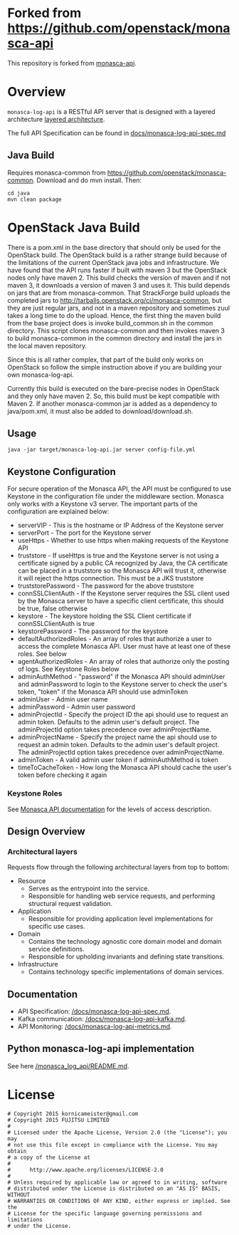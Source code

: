 # Forked from https://github.com/openstack/monasca-api
This repository is forked from [monasca-api](https://github.com/openstack/monasca-api).

# Overview

`monasca-log-api` is a RESTful API server that is designed with a layered architecture [layered architecture](http://en.wikipedia.org/wiki/Multilayered_architecture).

The full API Specification can be found in [docs/monasca-log-api-spec.md](docs/monasca-log-api-spec.md)

## Java Build

Requires monasca-common from https://github.com/openstack/monasca-common. Download and do mvn install. Then:

```
cd java
mvn clean package
```

# OpenStack Java Build

There is a pom.xml in the base directory that should only be used for the OpenStack build. The OpenStack build is a rather strange build because of the limitations of the current OpenStack java jobs and infrastructure. We have found that the API runs faster if built with maven 3 but the OpenStack nodes only have maven 2. This build checks the version of maven and if not maven 3, it downloads a version of maven 3 and uses it. This build depends on jars that are from monasca-common. That StrackForge build uploads the completed jars to http://tarballs.openstack.org/ci/monasca-common, but they are just regular jars, and not in a maven repository and sometimes zuul takes a long time to do the upload. Hence, the first thing the maven build from the base project does is invoke build_common.sh in the common directory. This script clones monasca-common and then invokes maven 3 to build monasca-common in the common directory and install the jars in the local maven repository.

Since this is all rather complex, that part of the build only works on OpenStack so follow the simple instruction above if you are building your own monasca-log-api.

Currently this build is executed on the bare-precise nodes in OpenStack and they only have maven 2. So, this build must be kept compatible with Maven 2. If another monasca-common jar is added as a dependency to java/pom.xml, it must also be added to download/download.sh.

## Usage

```
java -jar target/monasca-log-api.jar server config-file.yml
```

## Keystone Configuration

For secure operation of the Monasca API, the API must be configured to use Keystone in the configuration file under the middleware section. Monasca only works with a Keystone v3 server. The important parts of the configuration are explained below:

* serverVIP - This is the hostname or IP Address of the Keystone server
* serverPort - The port for the Keystone server
* useHttps - Whether to use https when making requests of the Keystone API
* truststore - If useHttps is true and the Keystone server is not using a certificate signed by a public CA recognized by Java, the CA certificate can be placed in a truststore so the Monasca API will trust it, otherwise it will reject the https connection. This must be a JKS truststore
* truststorePassword - The password for the above truststore
* connSSLClientAuth - If the Keystone server requires the SSL client used by the Monasca server to have a specific client certificate, this should be true, false otherwise
* keystore - The keystore holding the SSL Client certificate if connSSLClientAuth is true
* keystorePassword - The password for the keystore
* defaultAuthorizedRoles - An array of roles that authorize a user to access the complete Monasca API. User must have at least one of these roles. See below
* agentAuthorizedRoles - An array of roles that authorize only the posting of logs. See Keystone Roles below
* adminAuthMethod - "password" if the Monasca API should adminUser and adminPassword to login to the Keystone server to check the user's token, "token" if the Monasca API should use adminToken
* adminUser - Admin user name
* adminPassword - Admin user password
* adminProjectId - Specify the project ID the api should use to request an admin token. Defaults to the admin user's default project. The adminProjectId option takes precedence over adminProjectName.
* adminProjectName - Specify the project name the api should use to request an admin token. Defaults to the admin user's default project. The adminProjectId option takes precedence over adminProjectName.
* adminToken - A valid admin user token if adminAuthMethod is token
* timeToCacheToken - How long the Monasca API should cache the user's token before checking it again

### Keystone Roles

See [Monasca API documentation](https://github.com/openstack/monasca-api/blob/master/README.md#keystone-roles) for the levels of access description.

## Design Overview

### Architectural layers

Requests flow through the following architectural layers from top to bottom:

* Resource
  * Serves as the entrypoint into the service.
  * Responsible for handling web service requests, and performing structural request validation.
* Application
  * Responsible for providing application level implementations for specific use cases.
* Domain
  * Contains the technology agnostic core domain model and domain service definitions.
  * Responsible for upholding invariants and defining state transitions.
* Infrastructure
  * Contains technology specific implementations of domain services.

## Documentation

* API Specification: [/docs/monasca-log-api-spec.md](/docs/monasca-log-api-spec.md).
* Kafka communication: [/docs/monasca-log-api-kafka.md](/docs/monasca-log-api-kafka.md).
* API Monitoring: [/docs/monasca-log-api-metrics.md](/docs/monasca-log-api-metrics.md).

## Python monasca-log-api implementation

See here [/monasca_log_api/README.md](/monasca_log_api/README.md).

# License

    # Copyright 2015 kornicameister@gmail.com
    # Copyright 2015 FUJITSU LIMITED
    #
    # Licensed under the Apache License, Version 2.0 (the "License"); you may
    # not use this file except in compliance with the License. You may obtain
    # a copy of the License at
    #
    #      http://www.apache.org/licenses/LICENSE-2.0
    #
    # Unless required by applicable law or agreed to in writing, software
    # distributed under the License is distributed on an "AS IS" BASIS, WITHOUT
    # WARRANTIES OR CONDITIONS OF ANY KIND, either express or implied. See the
    # License for the specific language governing permissions and limitations
    # under the License.
